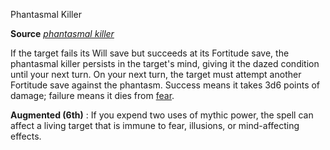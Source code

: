Phantasmal Killer

**Source** [_phantasmal killer_](/pathfinderRPG/prd/spells/phantasmalKiller.html#_phantasmal-killer)

If the target fails its Will save but succeeds at its Fortitude save, the phantasmal killer persists in the target's mind, giving it the dazed condition until your next turn. On your next turn, the target must attempt another Fortitude save against the phantasm. Success means it takes 3d6 points of damage; failure means it dies from [fear](/pathfinderRPG/prd/monsters/universalMonsterRules.html#_fear).

**Augmented (6th)** : If you expend two uses of mythic power, the spell can affect a living target that is immune to fear, illusions, or mind-affecting effects.

